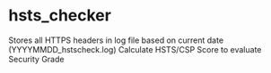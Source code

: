 # hsts_checker
Stores all HTTPS headers in log file based on current date (YYYYMMDD_hstscheck.log)
Calculate HSTS/CSP Score to evaluate Security Grade

